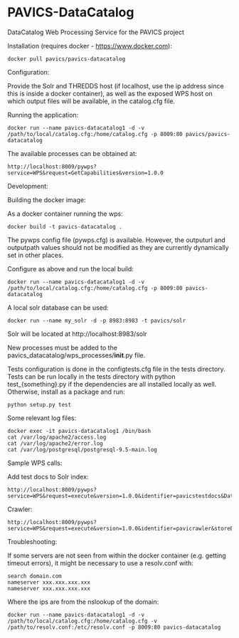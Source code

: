 # PAVICS-DataCatalog
DataCatalog Web Processing Service for the PAVICS project

Installation (requires docker - https://www.docker.com):

    docker pull pavics/pavics-datacatalog

Configuration:

Provide the Solr and THREDDS host (if localhost, use the ip address since
this is inside a docker container), as well as the exposed WPS host on which
output files will be available, in the catalog.cfg file.

Running the application:

    docker run --name pavics-datacatalog1 -d -v /path/to/local/catalog.cfg:/home/catalog.cfg -p 8009:80 pavics/pavics-datacatalog

The available processes can be obtained at:

    http://localhost:8009/pywps?service=WPS&request=GetCapabilities&version=1.0.0

Development:

Building the docker image:

As a docker container running the wps:

    docker build -t pavics-datacatalog .

The pywps config file (pywps.cfg) is available. However, the outputurl
and outputpath values should not be modified as they are currently
dynamically set in other places.

Configure as above and run the local build:

    docker run --name pavics-datacatalog1 -d -v /path/to/local/catalog.cfg:/home/catalog.cfg -p 8009:80 pavics-datacatalog

A local solr database can be used:

    docker run --name my_solr -d -p 8983:8983 -t pavics/solr

Solr will be located at http://localhost:8983/solr

New processes must be added to the pavics_datacatalog/wps_processes/__init__.py
file.

Tests configuration is done in the configtests.cfg file in the tests directory.
Tests can be run locally in the tests directory with python test_{something}.py
if the dependencies are all installed locally as well. Otherwise, install
as a package and run:

    python setup.py test

Some relevant log files:

    docker exec -it pavics-datacatalog1 /bin/bash
    cat /var/log/apache2/access.log
    cat /var/log/apache2/error.log
    cat /var/log/postgresql/postgresql-9.5-main.log

Sample WPS calls:

Add test docs to Solr index:

    http://localhost:8009/pywps?service=WPS&request=execute&version=1.0.0&identifier=pavicstestdocs&DataInputs=

Crawler:

    http://localhost:8009/pywps?service=WPS&request=execute&version=1.0.0&identifier=pavicrawler&storeExecuteResponse=true&status=true&DataInputs=

Troubleshooting:

If some servers are not seen from within the docker container (e.g. getting
timeout errors), it might be necessary to use a resolv.conf with:

    search domain.com
    nameserver xxx.xxx.xxx.xxx
    nameserver xxx.xxx.xxx.xxx

Where the ips are from the nslookup of the domain:

    docker run --name pavics-datacatalog1 -d -v /path/to/local/catalog.cfg:/home/catalog.cfg -v /path/to/resolv.conf:/etc/resolv.conf -p 8009:80 pavics-datacatalog
